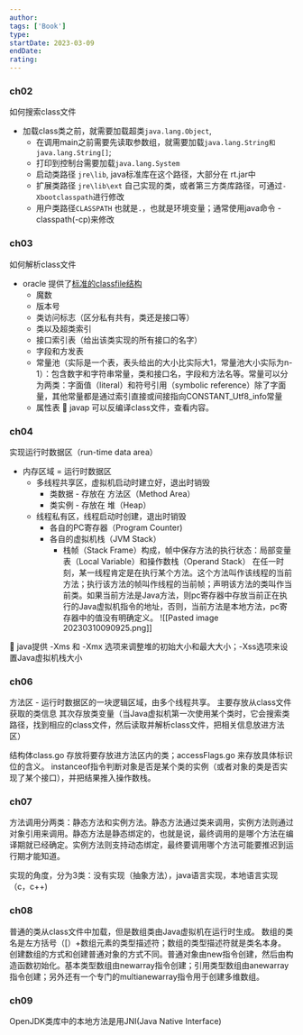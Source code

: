 ```yaml
---
author: 
tags: ['Book']
type: 
startDate: 2023-03-09
endDate: 
rating: 
---
```


### ch02
如何搜索class文件
- 加载class类之前，就需要加载超类`java.lang.Object`, 
	- 在调用main之前需要先读取参数组，就需要加载`java.lang.String和java.lang.String[]`;
	- 打印到控制台需要加载`java.lang.System`
	- 启动类路径 `jre\lib`, java标准库在这个路径，大部分在 rt.jar中 
	- 扩展类路径 `jre\lib\ext`  自己实现的类，或者第三方类库路径，可通过`-Xbootclasspath`进行修改
	- 用户类路径`CLASSPATH` 也就是`.`，也就是环境变量；通常使用java命令 -classpath(-cp)来修改

### ch03
如何解析class文件 
- oracle 提供了[标准的classfile结构](https://docs.oracle.com/javase/specs/jvms/se7/html/jvms-4.html)
	- 魔数 
	- 版本号
	- 类访问标志（区分私有共有，类还是接口等）
	- 类以及超类索引
	- 接口索引表（给出该类实现的所有接口的名字）
	- 字段和方发表
	- 常量池（实际是一个表，表头给出的大小比实际大1，常量池大小实际为n-1）：包含数字和字符串常量，类和接口名，字段和方法名等。常量可以分为两类：字面值（literal）和符号引用（symbolic reference）除了字面量，其他常量都是通过索引直接或间接指向CONSTANT_Utf8_info常量
	- 属性表
🧰 javap 可以反编译class文件，查看内容。


### ch04
实现运行时数据区（run-time data area）
- 内存区域 = 运行时数据区 
	- 多线程共享区，虚拟机启动时建立好，退出时销毁
		- 类数据 - 存放在 方法区（Method Area）
		- 类实例 - 存放在 堆（Heap）
	- 线程私有区，线程启动时创建，退出时销毁 
		- 各自的PC寄存器（Program Counter)
		- 各自的虚拟机栈（JVM Stack）
			- 栈帧（Stack Frame）构成，帧中保存方法的执行状态：局部变量表（Local Variable）和操作数栈（Operand Stack）
在任一时刻，某一线程肯定是在执行某个方法。这个方法叫作该线程的当前方法；执行该方法的帧叫作线程的当前帧；声明该方法的类叫作当前类。如果当前方法是Java方法，则pc寄存器中存放当前正在执行的Java虚拟机指令的地址，否则，当前方法是本地方法，pc寄存器中的值没有明确定义。
![[Pasted image 20230310090925.png]]

🧰 java提供 -Xms 和 -Xmx 选项来调整堆的初始大小和最大大小；-Xss选项来设置Java虚拟机栈大小

### ch06
方法区 - 运行时数据区的一块逻辑区域，由多个线程共享。
	主要存放从class文件获取的类信息 
	其次存放类变量（当Java虚拟机第一次使用某个类时，它会搜索类路径，找到相应的class文件，然后读取并解析class文件，把相关信息放进方法区）

结构体class.go 存放将要存放进方法区内的类；accessFlags.go 来存放具体标识位的含义。
instanceof指令判断对象是否是某个类的实例（或者对象的类是否实现了某个接口），并把结果推入操作数栈。


### ch07
方法调用分两类：静态方法和实例方法。静态方法通过类来调用，实例方法则通过对象引用来调用。静态方法是静态绑定的，也就是说，最终调用的是哪个方法在编译期就已经确定。实例方法则支持动态绑定，最终要调用哪个方法可能要推迟到运行期才能知道。

实现的角度，分为3类：没有实现（抽象方法），java语言实现，本地语言实现（c，c++)


### ch08

普通的类从class文件中加载，但是数组类由Java虚拟机在运行时生成。
数组的类名是左方括号（\[）+数组元素的类型描述符；数组的类型描述符就是类名本身。
创建数组的方式和创建普通对象的方式不同。普通对象由new指令创建，然后由构造函数初始化。基本类型数组由newarray指令创建；引用类型数组由anewarray指令创建；另外还有一个专门的multianewarray指令用于创建多维数组。

### ch09


OpenJDK类库中的本地方法是用JNI(Java Native Interface)
























